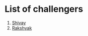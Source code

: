 # List of challengers
1. [Shivay](https://github.com/shivaylamba)
2. [Rakshyak](https://github.com/rakshyak-98)
